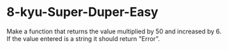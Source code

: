 # 8-kyu-Super-Duper-Easy
Make a function that returns the value multiplied by 50 and increased by 6. If the value entered is a string it should return "Error".

